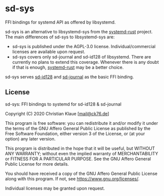 # sd-sys

FFI bindings for systemd API as offered by libsystemd.

sd-sys is an alternative to libsystemd-sys from the [systemd-rust](https://github.com/jmesmon/rust-systemd) project. The main differences of sd-sys to libsystemd-sys are:

- sd-sys is published under the AGPL-3.0 license. Individual/commercial licenses are available upon request.
- sd-sys covers only sd-journal and sd-id128 of libsystemd. There are currently no plans to extend this coverage. Whenever there is any doubt if that is enough, [systemd-rust](https://github.com/jmesmon/rust-systemd) may be a better choice.

sd-sys serves [sd-id128](https://gitlab.com/systemd.rs/sd-id128) and [sd-journal](https://gitlab.com/systemd.rs/sd-journal) as the basic FFI binding.

## License

sd-sys: FFI bindings to systemd for sd-id128 & sd-journal

Copyright (C) 2020 Christian Klaue [mail@ck76.de]

This program is free software: you can redistribute it and/or modify
it under the terms of the GNU Affero General Public License as published by
the Free Software Foundation, either version 3 of the License, or
(at your option) any later version.

This program is distributed in the hope that it will be useful,
but WITHOUT ANY WARRANTY; without even the implied warranty of
MERCHANTABILITY or FITNESS FOR A PARTICULAR PURPOSE.  See the
GNU Affero General Public License for more details.

You should have received a copy of the GNU Affero General Public License
along with this program.  If not, see <https://www.gnu.org/licenses/>.

Individual licenses may be granted upon request.
